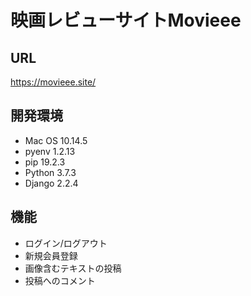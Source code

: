 # 映画レビューサイトMovieee

## URL

<https://movieee.site/>

## 開発環境

* Mac OS 10.14.5
* pyenv 1.2.13
* pip 19.2.3
* Python 3.7.3
* Django 2.2.4

## 機能

* ログイン/ログアウト
* 新規会員登録
* 画像含むテキストの投稿
* 投稿へのコメント
